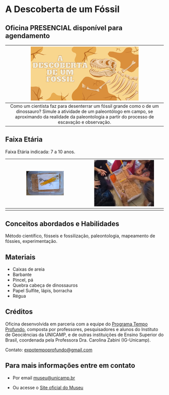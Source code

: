# A Descoberta de um Fóssil

## Oficina PRESENCIAL disponível para agendamento

|<img src="descfossil.png" width="70%" height="70%">|
|:--:|
|<center>Como um cientista faz para desenterrar um fóssil grande como o de um dinossauro?  Simule a atividade de um paleontólogo em campo, se aproximando da realidade da paleontologia a partir do processo de escavação e observação.</center>|

## Faixa Etária

Faixa Etária indicada: 7 a 10 anos.

|<img src="IMG_20180112_092444309.jpg" width="50%" height="50%">|<img src="IMG_20180112_092614635_BURST000_COVER_TOP.jpg" width="80%" height="80%">|
|:-------:|:----:|
|||

## Conceitos abordados e Habilidades
Método científico, fósseis e fossilização, paleontologia, mapeamento de fóssies, experimentação.

## Materiais 
* Caixas de areia
* Barbante
* Pincel, pá
* Quebra cabeça de dinossauros
* Papel Sulfite, lápis, borracha
* Régua

## Créditos

Oficina desenvolvida em parceria com a equipe do [Programa Tempo Profundo](http://www.tempoprofundo.com/), composta por professores, pesquisadores e alunos do Instituto de Geociências da UNICAMP, e de outras instituições de Ensino Superior do Brasil, coordenada pela Professora Dra. Carolina Zabini (IG-Unicamp).

Contato: expotempoprofundo@gmail.com

## Para mais informações entre em contato

* Por email museu@unicamp.br

* Ou acesse o [Site oficial do Museu](https://www.mc.unicamp.br/visite)
